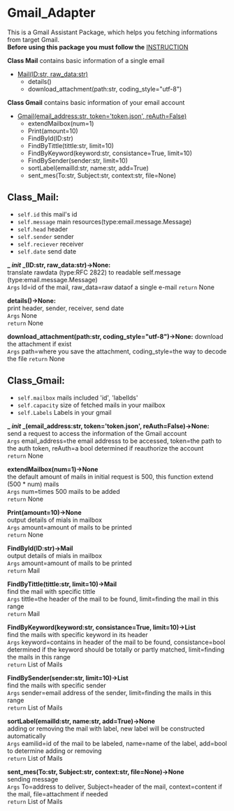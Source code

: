 # Gmail_Adapter
This is a Gmail Assistant Package, which helps you fetching informations from target Gmail.  
**Before using this package you must follow the** [INSTRUCTION](https://support.google.com/a/answer/7378726?hl=zh-Hant)  


**Class Mail** contains basic information of a single email  
- [Mail(ID:str, raw_data:str)](#Class_Mail)  
  - details()
  - download_attachment(path:str, coding_style="utf-8")

**Class Gmail** contains basic information of your email account  
- [Gmail(email_address:str, token='token.json', reAuth=False)](#Class_Gmail)  
  - extendMailbox(num=1)
  - Print(amount=10)
  - FindById(ID:str)
  - FindByTittle(tittle:str, limit=10)
  - FindByKeyword(keyword:str, consistance=True, limit=10)
  - FindBySender(sender:str, limit=10)
  - sortLabel(emailId:str, name:str, add=True)
  - sent_mes(To:str, Subject:str, context:str, file=None)

## Class_Mail:
- `self.id` this mail's id
- `self.message` main resources(type:email.message.Message)
- `self.head` header
- `self.sender` sender
- `self.reciever` receiver
- `self.date` send date
  
**_ _init_ _(ID:str, raw_data:str)->None:**  
translate rawdata (type:RFC 2822) to readable self.message (type:email.message.Message)  
`Args` Id=id of the mail, raw_data=raw dataof a single e-mail
`return` None

**details()->None:**  
print header, sender, receiver, send date  
`Args` None  
`return` None

**download_attachment(path:str, coding_style="utf-8")->None:**
download the attachment if exist  
`Args` path=where you save the attachment, coding_style=the way to decode the file
`return` None

## Class_Gmail:
- `self.mailbox` mails included 'id', 'labelIds'
- `self.capacity` size of fetched mails in your mailbox
- `self.Labels` Labels in your gmail

**_ _init_ _(email_address:str, token='token.json', reAuth=False)->None:**  
send a request to access the information of the Gmail account  
`Args` email_address=the email addresss to be accessed, token=the path to the auth token, reAuth=a bool determined if reauthorize the account  
`return` None

**extendMailbox(num=1)->None**  
the default amount of mails in initial request is 500, this function extend (500 * num) mails  
`Args` num=times 500 mails to be added  
`return` None  

**Print(amount=10)->None**  
output details of mials in mailbox  
`Args` amount=amount of mails to be printed  
`return` None  

**FindById(ID:str)->Mail**  
output details of mials in mailbox  
`Args` amount=amount of mails to be printed  
`return` Mail  

**FindByTittle(tittle:str, limit=10)->Mail**  
find the mail with specific tittle  
`Args` tittle=the header of the mail to be found, limit=finding the mail in this range  
`return` Mail

**FindByKeyword(keyword:str, consistance=True, limit=10)->List**  
find the mails with specific keyword in its header  
`Args` keyword=contains in header of the mail to be found, consistance=bool determined if the keyword should be totally or partly matched, limit=finding the mails in this range  
`return` List of Mails

**FindBySender(sender:str, limit=10)->List**  
find the mails with specific sender  
`Args` sender=email address of the sender, limit=finding the mails in this range   
`return` List of Mails

**sortLabel(emailId:str, name:str, add=True)->None**  
adding or removing the mail with label, new label will be constructed automatically  
`Args` eamilid=id of the mail to be labeled, name=name of the label, add=bool to determine adding or removing  
`return` List of Mails

**sent_mes(To:str, Subject:str, context:str, file=None)->None**  
sending message  
`Args` To=address to deliver, Subject=header of the mail, context=content if the mail, file=attachment if needed  
`return` List of Mails
